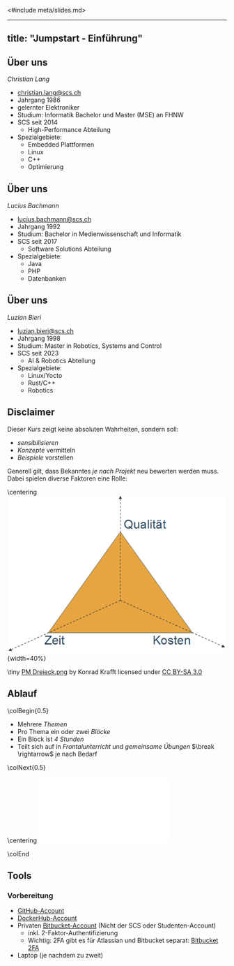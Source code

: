 <#include meta/slides.md>

---
title: "Jumpstart - Einführung"
---


Über uns
--------

*Christian Lang*

* [christian.lang@scs.ch](mailto:christian.lang@scs.ch)
* Jahrgang 1986
* gelernter Elektroniker
* Studium: Informatik Bachelor und Master (MSE) an FHNW
* SCS seit 2014
  * High-Performance Abteilung
* Spezialgebiete:
  * Embedded Plattformen
  * Linux
  * C++
  * Optimierung


Über uns
--------

*Lucius Bachmann*

* [lucius.bachmann@scs.ch](mailto:lucius.bachmann@scs.ch)
* Jahrgang 1992
* Studium: Bachelor in Medienwissenschaft und Informatik
* SCS seit 2017
  * Software Solutions Abteilung
* Spezialgebiete:
  * Java
  * PHP
  * Datenbanken


Über uns
--------

*Luzian Bieri*

* [luzian.bieri@scs.ch](mailto:luzian.bieri@scs.ch)
* Jahrgang 1998
* Studium: Master in Robotics, Systems and Control
* SCS seit 2023
  * AI & Robotics Abteilung
* Spezialgebiete:
  * Linux/Yocto
  * Rust/C++
  * Robotics


Disclaimer
----------

Dieser Kurs zeigt keine absoluten Wahrheiten, sondern soll:

* *sensibilisieren*
* *Konzepte* vermitteln
* *Beispiele* vorstellen

Generell gilt, dass Bekanntes *je nach Projekt* neu bewerten werden muss.
Dabei spielen diverse Faktoren eine Rolle:

\centering
![magic_triangle](images/magic_triangle.png){width=40%}

\tiny
[PM Dreieck.png](https://de.m.wikipedia.org/wiki/Datei:PM_Dreieck.png)
by Konrad Krafft
licensed under [CC BY-SA 3.0](https://creativecommons.org/licenses/by-sa/3.0)


Ablauf
------

\colBegin{0.5}

* Mehrere *Themen*
* Pro Thema ein oder zwei *Blöcke*
* Ein Block ist *4 Stunden*
* Teilt sich auf in *Frontalunterricht* und *gemeinsame Übungen*
  $\break \rightarrow$ je nach Bedarf

\colNext{0.5}

\centering
![topic_block](images/module_block.pdf)

\colEnd


Tools
-----

### Vorbereitung

* [GitHub-Account](https://github.com/signup)
* [DockerHub-Account](https://hub.docker.com/signup)
* Privaten [Bitbucket-Account](https://bitbucket.org/) (Nicht der SCS oder Studenten-Account)
  * inkl. 2-Faktor-Authentifizierung
  * Wichtig: 2FA gibt es für Atlassian und Bitbucket separat:
    [Bitbucket 2FA](https://bitbucket.org/account/settings/two-step-verification/manage)
* Laptop (je nachdem zu zweit)
